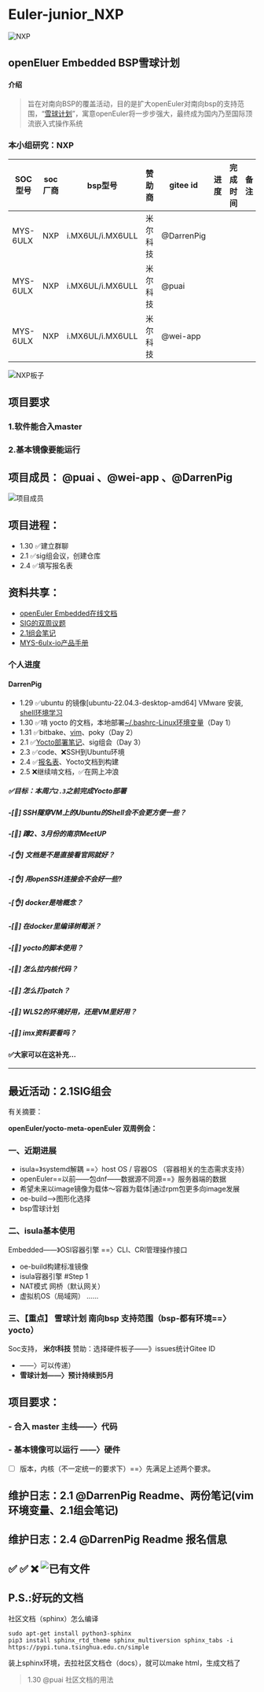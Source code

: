 # Euler-junior_NXP
![NXP](image/NXP.png)
## openEluer Embedded BSP雪球计划
#### 介绍

> 旨在对南向BSP的覆盖活动，目的是扩大openEuler对南向bsp的支持范围，“[雪球计划](https://gitee.com/openeuler/yocto-meta-openeuler/issues/I90DOU#comment-loadder)”，寓意openEuler将一步步强大，最终成为国内乃至国际顶流嵌入式操作系统

 ### **本小组研究：NXP** 
| SOC型号 | soc厂商 | bsp型号 | 赞助商 | gitee id | 进度 | 完成时间 | 备注 |
|-------|-------|-------|-----|----------|----|------|----|
|MYS-6ULX|NXP|i.MX6UL/i.MX6ULL|米尔科技|@DarrenPig| | | |
|MYS-6ULX|NXP|i.MX6UL/i.MX6ULL|米尔科技|@puai| | | |
|MYS-6ULX|NXP|i.MX6UL/i.MX6ULL|米尔科技|@wei-app| | | |


![NXP板子](image/%E5%B1%8F%E5%B9%95%E6%88%AA%E5%9B%BE%202024-02-01%20152323.png)
## 项目要求
### 1.软件能合入master
### 2.基本镜像要能运行                                                                            


## 项目成员：  @puai 、@wei-app  、@DarrenPig 

![项目成员](image/Screenshot%202024-02-04%20185515.png)
## 项目进程：

- 1.30    ✅建立群聊
- 2.1     ✅sig组会议，创建仓库
- 2.4     ✅填写报名表

##  资料共享：

- [openEuler Embedded在线文档](https://openeuler.gitee.io/yocto-meta-openeuler/master/introduction/index.html)
- [SIG的双周议题](https://etherpad.openeuler.org/p/sig-Yocto-meetings)
- [2.1组会笔记](https://gitee.com/pai_666/euler-junior/tree/master/Files)
- [MYS-6ulx-io产品手册](https://www.myir-tech.com/down/manual/NXP/MYS-6ulx-iot_product_manual.pdf)

### 个人进度

#### DarrenPig
- 1.29 ✅ubuntu 的镜像[ubuntu-22.04.3-desktop-amd64] VMware 安装, [shell环境学习](https://blog.csdn.net/cnds123/article/details/107427030)
- 1.30 ✅啃 yocto 的文档，本地部署[~/.bashrc-Linux环境变量](https://zhuanlan.zhihu.com/p/359354934)（Day 1）
- 1.31 ✅bitbake、[vim](https://www.runoob.com/linux/linux-vim.html)、poky（Day 2）
- 2.1   ✅[Yocto部署笔记](https://gitee.com/pai_666/euler-junior/blob/master/Files/1.31Ubuntu%E7%8E%AF%E5%A2%83%E5%8F%98%E9%87%8FShell%E3%80%81vim.pdf)、sig组会（Day 3）
- 2.3   ✅code、❌SSH到Ubuntu环境
- 2.4   ✅[报名表](https://gitee.com/openeuler/yocto-meta-openeuler/issues/I90DOU#comment-loadder)、Yocto文档到构建
- 2.5   ❌继续啃文档，✅在网上冲浪


##### ✅目标：本周六`2.3`之前完成Yocto部署


##### -[🙂]  SSH隧穿VM上的Ubuntu的Shell会不会更方便一些？
##### -[🙂]  蹲2、3月份的南京MeetUP  
##### -[👌]  文档是不是直接看官网就好？ 
##### -[👌]  用openSSH连接会不会好一些?
##### -[👌]  docker是啥概念？
##### -[🫥]  在docker里编译树莓派？
##### -[🫥]  yocto的脚本使用？
##### -[🫥]  怎么拉内核代码？
##### -[🫥]  怎么打patch？
##### -[🫥]  WLS2的环境好用，还是VM里好用？
##### -[🫥]  imx资料要看吗？

#### ✅大家可以在这补充...


---
## 最近活动：2.1SIG组会
有关摘要：

 **openEuler/yocto-meta-openEuler
双周例会：** 
### 一、近期进展
- isula=》systemd解耦
			==〉host OS / 容器OS
					（容器相关的生态需求支持）
- openEuler==以前——包dnf——数据源不同源==》服务器端的数据
- 希望未来以image镜像为载体～容器为载体|通过rpm包更多向image发展
- oe-build——>图形化选择
- bsp雪球计划
### 二、isula基本使用
Embedded——》OSI容器引擎
				==〉CLI、CRI管理操作接口
- oe-build构建标准镜像
- isula容器引擎
#Step 1
- NAT模式	网桥（默认网关）
- 虚拟机OS（局域网）
......

### 三、【重点】 **雪球计划 南向bsp**  支持范围（bsp-都有环境==〉yocto）
Soc支持， **米尔科技** 赞助：选择硬件板子——》issues统计Gitee ID
- ——〉可以传递）
-  **雪球计划——〉预计持续到5月** 
## 项目要求：
### - 合入  master  主线——〉代码
### - 基本镜像可以运行 ——〉硬件

- [ ] 版本，内核（不一定统一的要求下）==〉先满足上述两个要求。


## 维护日志：2.1 @DarrenPig Readme、两份笔记(vim环境变量、2.1组会笔记)
## 维护日志：2.4 @DarrenPig Readme 报名信息
✅ ✅ ❌
![已有文件](image/image.png)
---

## P.S.:好玩的文档
社区文档（sphinx）怎么编译

```
sudo apt-get install python3-sphinx
pip3 install sphinx_rtd_theme sphinx_multiversion sphinx_tabs -i https://pypi.tuna.tsinghua.edu.cn/simple
```
装上sphinx环境，去拉社区文档仓（docs），就可以make html，生成文档了
> 1.30 @puai 社区文档的用法